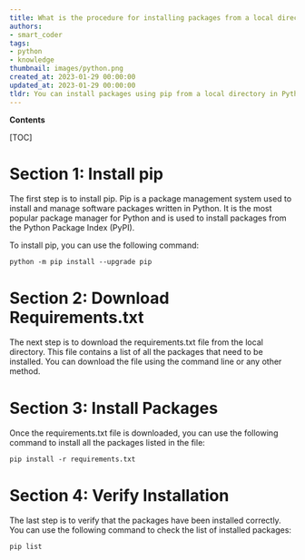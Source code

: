 ```yaml
---
title: What is the procedure for installing packages from a local directory using pip, based on the requirements.txt file?
authors:
- smart_coder
tags:
- python
- knowledge
thumbnail: images/python.png
created_at: 2023-01-29 00:00:00
updated_at: 2023-01-29 00:00:00
tldr: You can install packages using pip from a local directory in Python by running the command `pip install -r /path/to/requirements.txt`.
---
```


**Contents**

[TOC]

# Section 1: Install pip

The first step is to install pip. Pip is a package management system used to install and manage software packages written in Python. It is the most popular package manager for Python and is used to install packages from the Python Package Index (PyPI). 

To install pip, you can use the following command:

`python -m pip install --upgrade pip`

# Section 2: Download Requirements.txt

The next step is to download the requirements.txt file from the local directory. This file contains a list of all the packages that need to be installed. You can download the file using the command line or any other method. 

# Section 3: Install Packages

Once the requirements.txt file is downloaded, you can use the following command to install all the packages listed in the file:

`pip install -r requirements.txt`

# Section 4: Verify Installation

The last step is to verify that the packages have been installed correctly. You can use the following command to check the list of installed packages:

`pip list`
